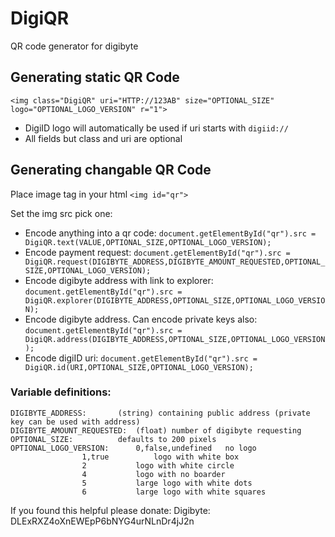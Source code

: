# DigiQR
QR code generator for digibyte

## Generating static QR Code
`<img class="DigiQR" uri="HTTP://123AB" size="OPTIONAL_SIZE" logo="OPTIONAL_LOGO_VERSION" r="1">`
 - DigiID logo will automatically be used if uri starts with `digiid://`
 - All fields but class and uri are optional


## Generating changable QR Code
Place image tag in your html
	`<img id="qr">`
		
Set the img src pick one:
 - Encode anything into a qr code: `document.getElementById("qr").src = DigiQR.text(VALUE,OPTIONAL_SIZE,OPTIONAL_LOGO_VERSION);`
 - Encode payment request: `document.getElementById("qr").src = DigiQR.request(DIGIBYTE_ADDRESS,DIGIBYTE_AMOUNT_REQUESTED,OPTIONAL_SIZE,OPTIONAL_LOGO_VERSION);`
 - Encode digibyte address with link to explorer: `document.getElementById("qr").src = DigiQR.explorer(DIGIBYTE_ADDRESS,OPTIONAL_SIZE,OPTIONAL_LOGO_VERSION);`
 - Encode digibyte address.  Can encode private keys also: `document.getElementById("qr").src = DigiQR.address(DIGIBYTE_ADDRESS,OPTIONAL_SIZE,OPTIONAL_LOGO_VERSION);`
 - Encode digiID uri: `document.getElementById("qr").src = DigiQR.id(URI,OPTIONAL_SIZE,OPTIONAL_LOGO_VERSION);`

### Variable definitions:
	DIGIBYTE_ADDRESS:		(string) containing public address (private key can be used with address)
	DIGIBYTE_AMOUNT_REQUESTED:	(float) number of digibyte requesting
	OPTIONAL_SIZE:			defaults to 200 pixels
	OPTIONAL_LOGO_VERSION:		0,false,undefined	no logo
					1,true			logo with white box
					2			logo with white circle
					4			logo with no boarder
					5			large logo with white dots
					6			large logo with white squares


If you found this helpful please donate:
Digibyte: DLExRXZ4oXnEWEpP6bNYG4urNLnDr4jJ2n
